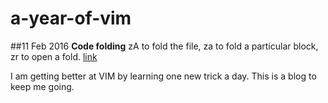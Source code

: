 a-year-of-vim
=============

##11 Feb 2016
**Code folding**
zA to fold the file, za to fold a particular block, zr to open a fold. [link](http://smartic.us/2009/04/06/code-folding-in-vim/)


I am getting better at VIM by learning one new trick a day. This is a blog to keep me going.
